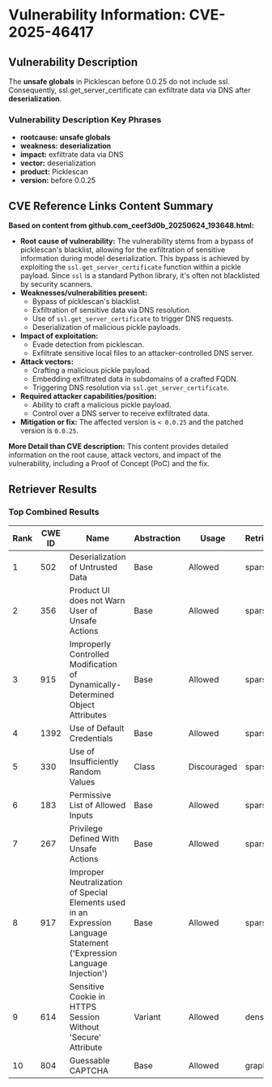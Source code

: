# Vulnerability Information: CVE-2025-46417

## Vulnerability Description
The **unsafe globals** in Picklescan before 0.0.25 do not include ssl. Consequently, ssl.get_server_certificate can exfiltrate data via DNS after **deserialization**.

### Vulnerability Description Key Phrases
- **rootcause:** **unsafe globals**
- **weakness:** **deserialization**
- **impact:** exfiltrate data via DNS
- **vector:** deserialization
- **product:** Picklescan
- **version:** before 0.0.25

## CVE Reference Links Content Summary
**Based on content from github.com_ceef3d0b_20250624_193648.html:**

*   **Root cause of vulnerability:** The vulnerability stems from a bypass of picklescan's blacklist, allowing for the exfiltration of sensitive information during model deserialization. This bypass is achieved by exploiting the `ssl.get_server_certificate` function within a pickle payload. Since `ssl` is a standard Python library, it's often not blacklisted by security scanners.
*   **Weaknesses/vulnerabilities present:**
    *   Bypass of picklescan's blacklist.
    *   Exfiltration of sensitive data via DNS resolution.
    *   Use of `ssl.get_server_certificate` to trigger DNS requests.
    *   Deserialization of malicious pickle payloads.
*   **Impact of exploitation:**
    *   Evade detection from picklescan.
    *   Exfiltrate sensitive local files to an attacker-controlled DNS server.
*   **Attack vectors:**
    *   Crafting a malicious pickle payload.
    *   Embedding exfiltrated data in subdomains of a crafted FQDN.
    *   Triggering DNS resolution via `ssl.get_server_certificate`.
*   **Required attacker capabilities/position:**
    *   Ability to craft a malicious pickle payload.
    *   Control over a DNS server to receive exfiltrated data.
*   **Mitigation or fix:** The affected version is `< 0.0.25` and the patched version is `0.0.25`.

**More Detail than CVE description:** This content provides detailed information on the root cause, attack vectors, and impact of the vulnerability, including a Proof of Concept (PoC) and the fix.

## Retriever Results

### Top Combined Results

| Rank | CWE ID | Name | Abstraction | Usage  | Retrievers | Individual Scores |
|------|--------|------|-------------|-------|------------|-------------------|
| 1 | 502 | Deserialization of Untrusted Data | Base | Allowed | sparse | 0.113 |
| 2 | 356 | Product UI does not Warn User of Unsafe Actions | Base | Allowed | sparse | 0.102 |
| 3 | 915 | Improperly Controlled Modification of Dynamically-Determined Object Attributes | Base | Allowed | sparse | 0.098 |
| 4 | 1392 | Use of Default Credentials | Base | Allowed | sparse | 0.098 |
| 5 | 330 | Use of Insufficiently Random Values | Class | Discouraged | sparse | 0.094 |
| 6 | 183 | Permissive List of Allowed Inputs | Base | Allowed | sparse | 0.093 |
| 7 | 267 | Privilege Defined With Unsafe Actions | Base | Allowed | sparse | 0.091 |
| 8 | 917 | Improper Neutralization of Special Elements used in an Expression Language Statement ('Expression Language Injection') | Base | Allowed | sparse | 0.090 |
| 9 | 614 | Sensitive Cookie in HTTPS Session Without 'Secure' Attribute | Variant | Allowed | dense | 0.491 |
| 10 | 804 | Guessable CAPTCHA | Base | Allowed | graph | 0.002 |

